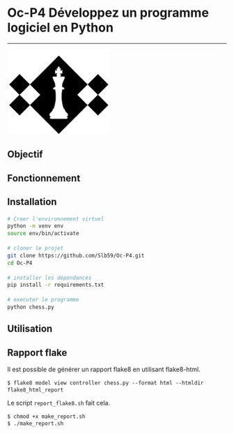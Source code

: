 # Oc-P4 Développez un programme logiciel en Python
---
![logo](data/Logo.png)

## Objectif

## Fonctionnement

## Installation
```bash
# Creer l'environnement virtuel
python -m venv env
source env/bin/activate

# cloner le projet
git clone https://github.com/Slb59/Oc-P4.git
cd Oc-P4

# installer les dépendances
pip install -r requirements.txt

# executer le programme
python chess.py
```

## Utilisation

## Rapport flake
Il est possible de générer un rapport flake8 en utilisant flake8-html.

```
$ flake8 model view controller chess.py --format html --htmldir flake8_html_report
```

Le script ``report_flake8.sh`` fait cela.

```
$ chmod +x make_report.sh
$ ./make_report.sh
```